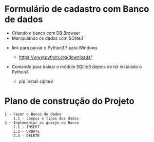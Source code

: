 # Formulário de cadastro com Banco de dados

  - Criando o banco com DB Browser
  - Manipulando os dados com SQlite3

* link para paixar o Python3.? para Windows

  - https://www.python.org/downloads/

* Comando para baixar o módulo SQlite3 depois de ter instalado o Python3

  - pip install sqlite3

# Plano de construção do Projeto

    1 - Fazer o Banco de dados
        1.1 - campos e tipos dos dados
    2 - Inplementar as querys no Banco
        2.1 - INSERT
        2.2 - UPDATE
        2.3 - DELETE
